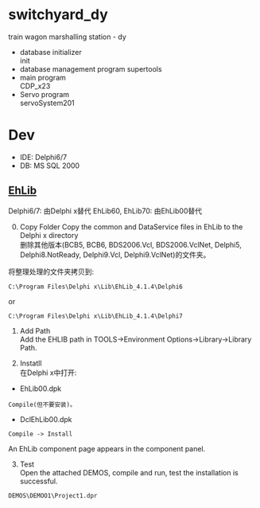 # switchyard_dy
train wagon marshalling station - dy

- database initializer    
init
- database management program
supertools
- main program    
CDP_x23
- Servo program    
servoSystem201

# Dev
- IDE: Delphi6/7
- DB: MS SQL 2000

## [EhLib](https://blog.karatos.in/a?ID=00050-c09449dd-710f-4910-8306-f45241f7c635)

Delphi6/7: 由Delphi x替代
EhLib60, EhLib70: 由EhLib00替代

0. Copy Folder
Copy the common and DataService files in EhLib to the Delphi x directory    
删除其他版本(BCB5, BCB6, BDS2006.Vcl, BDS2006.VclNet, Delphi5, Delphi8.NotReady, Delphi9.Vcl, Delphi9.VclNet)的文件夹。

将整理处理的文件夹拷贝到:
```
C:\Program Files\Delphi x\Lib\EhLib_4.1.4\Delphi6
```
or
```
C:\Program Files\Delphi x\Lib\EhLib_4.1.4\Delphi7
```

1. Add Path    
Add the EHLIB path in TOOLS->Environment Options->Library->Library Path.

2. Instatll    
在Delphi x中打开:    

- EhLib00.dpk    
```
Compile(但不要安装)。
```

- DclEhLib00.dpk     
```
Compile -> Install
```
An EhLib component page appears in the component panel.

3. Test    
Open the attached DEMOS, compile and run, test the installation is successful.
```
DEMOS\DEMOO1\Project1.dpr
```
